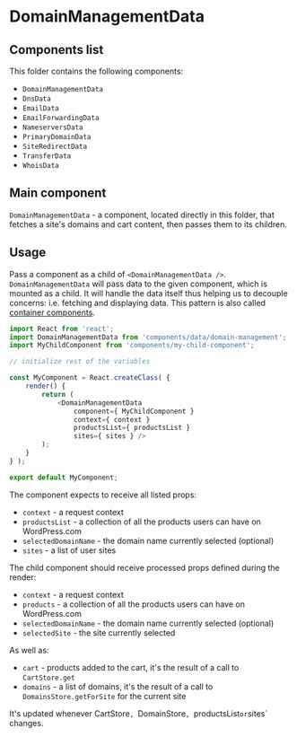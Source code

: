 DomainManagementData
====================

## Components list

This folder contains the following components:

* `DomainManagementData`
* `DnsData`
* `EmailData`
* `EmailForwardingData`
* `NameserversData`
* `PrimaryDomainData`
* `SiteRedirectData`
* `TransferData`
* `WhoisData`

## Main component

`DomainManagementData` - a component, located directly in this folder, that fetches a site's domains and cart content, then passes them to its children.

## Usage

Pass a component as a child of `<DomainManagementData />`. `DomainManagementData` will pass data to the given component, which is mounted as a child.
It will handle the data itself thus helping us to decouple concerns: i.e. fetching and displaying data. This pattern is also called [container components](https://medium.com/@learnreact/container-components-c0e67432e005).

```js
import React from 'react';
import DomainManagementData from 'components/data/domain-management';
import MyChildComponent from 'components/my-child-component';

// initialize rest of the variables

const MyComponent = React.createClass( {
	render() {
		return (
			<DomainManagementData
				component={ MyChildComponent }
				context={ context }
				productsList={ productsList }
				sites={ sites } />
		);
	}
} );

export default MyComponent;
```

The component expects to receive all listed props:

* `context` - a request context
* `productsList` - a collection of all the products users can have on WordPress.com
* `selectedDomainName` - the domain name currently selected (optional)
* `sites` - a list of user sites 

The child component should receive processed props defined during the render:

* `context` - a request context
* `products` - a collection of all the products users can have on WordPress.com
* `selectedDomainName` - the domain name currently selected (optional)
* `selectedSite` - the site currently selected 

As well as:

* `cart` - products added to the cart, it's the result of a call to `CartStore.get`  
* `domains` - a list of domains, it's the result of a call to `DomainsStore.getForSite` for the current site

It's updated whenever CartStore`, `DomainStore`, `productsList` or `sites` changes.
